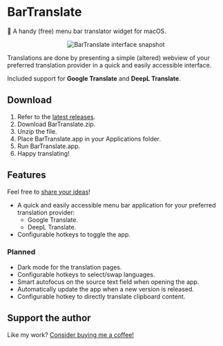 # BarTranslate

🚀 A handy (free) menu bar translator widget for macOS.

<p align="center">
    <img src="docs/assets/images/interface-snapshot.png" alt="BarTranslate interface snapshot" max-height="500"/>
</p>

Translations are done by presenting a simple (altered) webview of your preferred translation provider in a quick and easily accessible interface.

Included support for **Google Translate** and **DeepL Translate**.

## Download

1. Refer to the [latest releases](https://github.com/ThijmenDam/BarTranslate/releases).
2. Download BarTranslate.zip.
3. Unzip the file.
4. Place BarTranslate.app in your Applications folder.
5. Run BarTranslate.app.
6. Happy translating!

## Features

Feel free to [share your ideas](https://github.com/ThijmenDam/BarTranslate/discussions)!

* A quick and easily accessible menu bar application for your preferred translation provider:
  * Google Translate.
  * DeepL Translate.
* Configurable hotkeys to toggle the app.

### Planned

* Dark mode for the translation pages.
* Configurable hotkeys to select/swap languages.
* Smart autofocus on the source text field when opening the app.
* Automatically update the app when a new version is released.
* Configurable hotkey to directly translate clipboard content.

## Support the author

Like my work? [Consider buying me a coffee!](https://github.com/sponsors/ThijmenDam)
